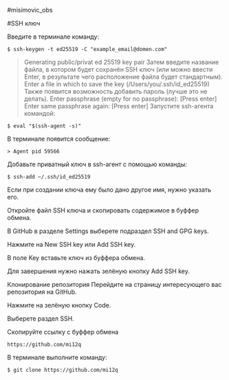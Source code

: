 #misimovic_obs

#SSH ключ

Введите в терминале команду:
```
$ ssh-keygen -t ed25519 -C "example_email@domen.com"
```

> Generating public/privat ed 25519 key pair
Затем введите название файла, в котором будет сохранён SSH ключ (или можно ввести Enter, в результате чего расположение файла будет стандартным).
> Enter a file in which to save the key (/Users/you/.ssh/id_ed25519)
Также появится возможность добавить пароль (лучше это не делать).
> Enter passphrase (empty for no passphrase): [Press enter]
> Enter same passphrase again: [Press enter]
Запустите ssh-агента командой:
```
$ eval "$(ssh-agent -s)"
```
В терминале появится сообщение:
```
> Agent pid 59566
```
Добавьте приватный ключ в ssh-агент с помощью команды:
```
$ ssh-add ~/.ssh/id_ed25519
```
Если при создании ключа ему было дано другое имя, нужно указать его.


Откройте файл SSH ключа и скопировать содержимое в буффер обмена.

В GitHub в разделе Settings выберете подраздел SSH and GPG keys.

Нажмите на New SSH key или Add SSH key.

В поле Key вставьте ключ из буффера обмена.


Для завершения нужно нажать зелёную кнопку Add SSH key.

Клонирование репозитория
Перейдите на страницу интересующего вас репозитория на GitHub.

Нажмите на зелёную кнопку Code.

Выберете раздел SSH.

Скопируйте ссылку с буффер обмена
```
https://github.com/mi12q
```
В терминале выполните команду:
```
$ git clone https://github.com/mi12q
```
